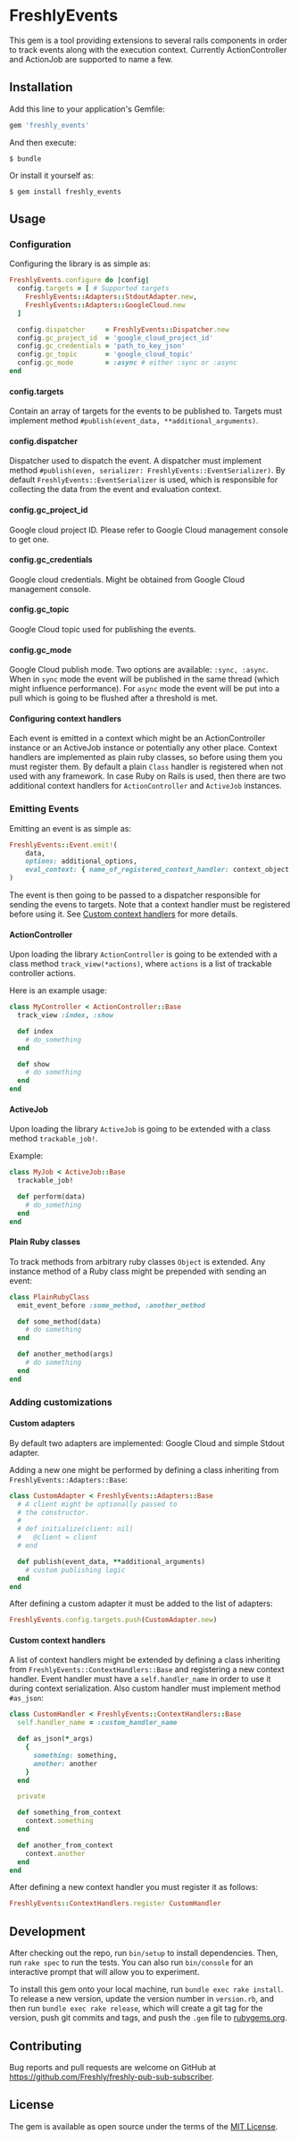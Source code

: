 # FreshlyEvents

This gem is a tool providing extensions to several rails components in order to track events along with the execution context. Currently ActionController and ActionJob are supported to name a few.

## Installation

Add this line to your application's Gemfile:

```ruby
gem 'freshly_events'
```

And then execute:

    $ bundle

Or install it yourself as:

    $ gem install freshly_events

## Usage

### Configuration

Configuring the library is as simple as:
```ruby
FreshlyEvents.configure do |config|
  config.targets = [ # Supported targets
    FreshlyEvents::Adapters::StdoutAdapter.new,
    FreshlyEvents::Adapters::GoogleCloud.new
  ]

  config.dispatcher     = FreshlyEvents::Dispatcher.new
  config.gc_project_id  = 'google_cloud_project_id'
  config.gc_credentials = 'path_to_key_json'
  config.gc_topic       = 'google_cloud_topic'
  config.gc_mode        = :async # either :sync or :async
end
```

#### config.targets

Contain an array of targets for the events to be published to. Targets must implement method `#publish(event_data, **additional_arguments)`.

#### config.dispatcher

Dispatcher used to dispatch the event. A dispatcher must implement method `#publish(even, serializer: FreshlyEvents::EventSerializer)`. By default `FreshlyEvents::EventSerializer` is used, which is responsible for collecting the data from the event and evaluation context.

#### config.gc_project_id

Google cloud project ID. Please refer to Google Cloud management console to get one.

#### config.gc_credentials

Google cloud credentials. Might be obtained from Google Cloud management console.

#### config.gc_topic

Google Cloud topic used for publishing the events.

#### config.gc_mode

Google Cloud publish mode. Two options are available: `:sync, :async`. When in `sync` mode the event will be published in the same thread (which might influence performance). For `async` mode the event will be put into a pull which is going to be flushed after a threshold is met.

#### Configuring context handlers

Each event is emitted in a context which might be an ActionController instance or an ActiveJob instance or potentially any other place. Context handlers are implemented as plain ruby classes, so before using them you must register them. By default a plain `Class` handler is registered when not used with any framework. In case Ruby on Rails is used, then there are two additional context handlers for `ActionController` and `ActiveJob` instances.

### Emitting Events

Emitting an event is as simple as:
```ruby
FreshlyEvents::Event.emit!(
    data,
    options: additional_options,
    eval_context: { name_of_registered_context_handler: context_object }
)
```

The event is then going to be passed to a dispatcher responsible for sending the evens to targets. Note that a context handler must be registered before using it. See [Custom context handlers](#custom-context-handlers) for more details.

#### ActionController

Upon loading the library `ActionController` is going to be extended with a class method `track_view(*actions)`, where `actions` is a list of trackable controller actions.

Here is an example usage:

```ruby
class MyController < ActionController::Base
  track_view :index, :show

  def index
    # do_something
  end

  def show
    # do something
  end
end
```

#### ActiveJob

Upon loading the library `ActiveJob` is going to be extended with a class method `trackable_job!`.

Example:
```ruby
class MyJob < ActiveJob::Base
  trackable_job!

  def perform(data)
    # do_something
  end
end
```

#### Plain Ruby classes

To track methods from arbitrary ruby classes `Object` is extended. Any instance method of a Ruby class might be prepended with sending an event:
```ruby
class PlainRubyClass
  emit_event_before :some_method, :another_method

  def some_method(data)
    # do something
  end

  def another_method(args)
    # do something
  end
end
```

### Adding customizations

#### Custom adapters
By default two adapters are implemented: Google Cloud and simple Stdout adapter.

Adding a new one might be performed by defining a class inheriting from `FreshlyEvents::Adapters::Base`:
```ruby
class CustomAdapter < FreshlyEvents::Adapters::Base
  # A client might be optionally passed to
  # the constructor.
  #
  # def initialize(client: nil)
  #   @client = client
  # end

  def publish(event_data, **additional_arguments)
    # custom publishing logic
  end
end
```

After defining a custom adapter it must be added to the list of adapters:
```ruby
FreshlyEvents.config.targets.push(CustomAdapter.new)
```

#### Custom context handlers

A list of context handlers might be extended by defining a class inheriting from `FreshlyEvents::ContextHandlers::Base` and registering a new context handler. Event handler must have a `self.handler_name` in order to use it during context serialization. Also custom handler must implement method `#as_json`:
```ruby
class CustomHandler < FreshlyEvents::ContextHandlers::Base
  self.handler_name = :custom_handler_name

  def as_json(*_args)
    {
      something: something,
      another: another
    }
  end

  private

  def something_from_context
    context.something
  end

  def another_from_context
    context.another
  end
end
```

After defining a new context handler you must register it as follows:
```ruby
FreshlyEvents::ContextHandlers.register CustomHandler
```

## Development

After checking out the repo, run `bin/setup` to install dependencies. Then, run `rake spec` to run the tests. You can also run `bin/console` for an interactive prompt that will allow you to experiment.

To install this gem onto your local machine, run `bundle exec rake install`. To release a new version, update the version number in `version.rb`, and then run `bundle exec rake release`, which will create a git tag for the version, push git commits and tags, and push the `.gem` file to [rubygems.org](https://rubygems.org).

## Contributing

Bug reports and pull requests are welcome on GitHub at https://github.com/Freshly/freshly-pub-sub-subscriber.

## License

The gem is available as open source under the terms of the [MIT License](https://opensource.org/licenses/MIT).
